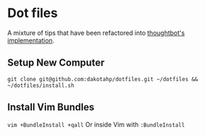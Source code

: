 # Dot files

A mixture of tips that have been refactored into [thoughtbot's implementation](https://github.com/thoughtbot/dotfiles).

## Setup New Computer
`git clone git@github.com:dakotahp/dotfiles.git ~/dotfiles && ~/dotfiles/install.sh`

## Install Vim Bundles
`vim +BundleInstall +qall`
Or inside Vim with `:BundleInstall`
